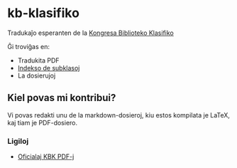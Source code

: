# kb-klasifiko
Tradukaĵo esperanten de la [Kongresa Biblioteko Klasifiko](https://eo.wikipedia.org/wiki/Klasifiko_de_la_Kongresa_Biblioteko)

Ĝi troviĝas en:
- Tradukita PDF
- [Indekso de subklasoj](indekso.md)
- La dosierujoj

## Kiel povas mi kontribui?

Vi povas redakti unu de la markdown-dosieroj, kiu estos kompilata je LaTeX, kaj tiam je PDF-dosiero.

### Ligiloj
- [Oficialaj KBK PDF-j](https://loc.gov/aba/publications/FreeLCC/freelcc.html)

